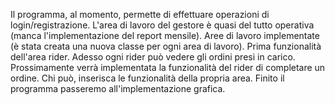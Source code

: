 Il programma, al momento, permette di effettuare operazioni di login/registrazione.
L'area di lavoro del gestore è quasi del tutto operativa (manca l'implementazione del report mensile).
Aree di lavoro implementate (è stata creata una nuova classe per ogni area di lavoro).
Prima funzionalità dell'area rider. Adesso ogni rider può vedere gli ordini presi in carico.
Prossimamente verrà implementata la funzionalità del rider di completare un ordine.
Chi può, inserisca le funzionalità della propria area.
Finito il programma passeremo all'implementazione grafica.

